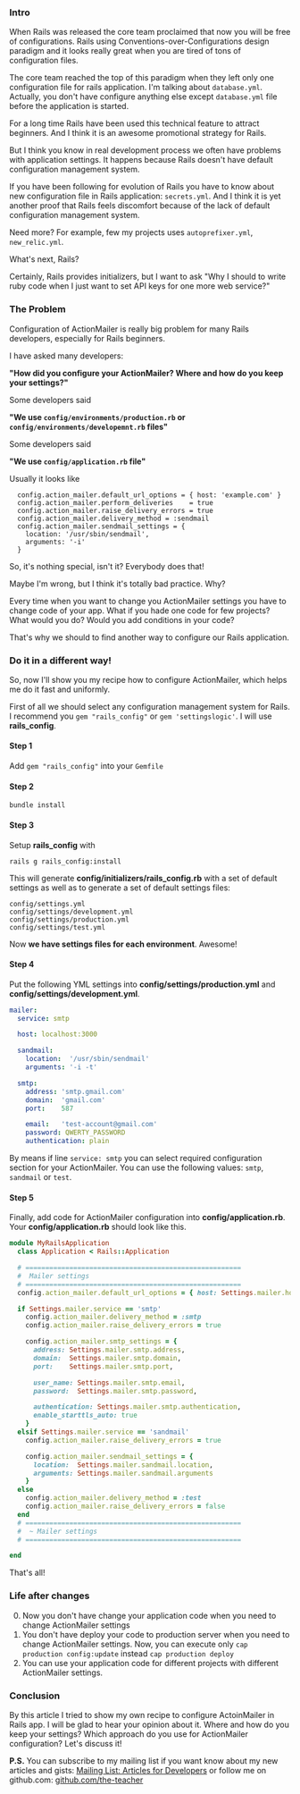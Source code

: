 ### Intro

When Rails was released the core team proclaimed that now you will be free of configurations. Rails using Conventions-over-Configurations design paradigm and it looks really great when you are tired of tons of configuration files.

The core team reached the top of this paradigm when they left only one configuration file for rails application. I'm talking about `database.yml`. Actually, you don't have configure anything else except `database.yml` file before the application is started.

For a long time Rails have been used this technical feature to attract beginners. And I think it is an awesome promotional strategy for Rails. 

But I think you know in real development process we often have problems with application settings. It happens because Rails doesn't have default configuration management system.

If you have been following for evolution of Rails you have to know about new configuration file in Rails application: `secrets.yml`. And I think it is yet another proof that Rails feels discomfort because of the lack of default configuration management system.

Need more? For example, few my projects uses `autoprefixer.yml`, `new_relic.yml`.

What's next, Rails?

Certainly, Rails provides initializers, but I want to ask "Why I should to write ruby code when I just want to set API keys for one more web service?"

### The Problem

Configuration of ActionMailer is really big problem for many Rails developers, especially for Rails beginners.

I have asked many developers:

**"How did you configure your ActionMailer? Where and how do you keep your settings?"**

Some developers said

**"We use `config/environments/production.rb` or `config/environments/developemnt.rb` files"**

Some developers said

**"We use `config/application.rb` file"**

Usually it looks like

```ruby,linenumbers=true
  config.action_mailer.default_url_options = { host: 'example.com' }
  config.action_mailer.perform_deliveries    = true
  config.action_mailer.raise_delivery_errors = true
  config.action_mailer.delivery_method = :sendmail
  config.action_mailer.sendmail_settings = {
    location: '/usr/sbin/sendmail',
    arguments: '-i'
  }
```

So, it's nothing special, isn't it? Everybody does that!

Maybe I'm wrong, but I think it's totally bad practice. Why?

Every time when you want to change you ActionMailer settings you have to change code of your app. What if you hade one code for few projects? What would you do? Would you add conditions in your code?

That's why we should to find another way to configure our Rails application.

### Do it in a different way!

So, now I'll show you my recipe how to configure ActionMailer, which helps me do it fast and uniformly.

First of all we should select any configuration management system for Rails. I recommend you `gem "rails_config"` or `gem 'settingslogic'`. I will use **rails_config**.

#### Step 1
Add `gem "rails_config"` into your `Gemfile`

#### Step 2
`bundle install`

#### Step 3
Setup **rails_config** with

`rails g rails_config:install`

This will generate **config/initializers/rails_config.rb** with a set of default settings as well as to generate a set of default settings files:
```
config/settings.yml
config/settings/development.yml
config/settings/production.yml
config/settings/test.yml
```

Now __we have settings files for each environment__. Awesome!

#### Step 4
Put the following YML settings into **config/settings/production.yml** and **config/settings/development.yml**.

```yaml
mailer:
  service: smtp

  host: localhost:3000

  sandmail:
    location:  '/usr/sbin/sendmail'
    arguments: '-i -t'

  smtp:
    address: 'smtp.gmail.com'
    domain:  'gmail.com'
    port:    587

    email:   'test-account@gmail.com'
    password: QWERTY_PASSWORD
    authentication: plain
```

By means if line `service: smtp` you can select required configuration section for your ActionMailer. You can use the following values: `smtp`, `sandmail` or `test`.

#### Step 5
Finally, add code for ActionMailer configuration into **config/application.rb**. Your **config/application.rb** should look like this.

```ruby
module MyRailsApplication
  class Application < Rails::Application

  # ======================================================
  #  Mailer settings
  # ======================================================
  config.action_mailer.default_url_options = { host: Settings.mailer.host }

  if Settings.mailer.service == 'smtp'
    config.action_mailer.delivery_method = :smtp
    config.action_mailer.raise_delivery_errors = true

    config.action_mailer.smtp_settings = {
      address: Settings.mailer.smtp.address,
      domain:  Settings.mailer.smtp.domain,
      port:    Settings.mailer.smtp.port,

      user_name: Settings.mailer.smtp.email,
      password:  Settings.mailer.smtp.password,

      authentication: Settings.mailer.smtp.authentication,
      enable_starttls_auto: true
    }
  elsif Settings.mailer.service == 'sandmail'
    config.action_mailer.raise_delivery_errors = true

    config.action_mailer.sendmail_settings = {
      location:  Settings.mailer.sandmail.location,
      arguments: Settings.mailer.sandmail.arguments
    }
  else
    config.action_mailer.delivery_method = :test
    config.action_mailer.raise_delivery_errors = false
  end
  # ======================================================
  #  ~ Mailer settings
  # ======================================================

end
```

That's all!

### Life after changes

0. Now you don't have change your application code when you need to change ActionMailer settings
0. You don't have deploy your code to production server when you need to change ActionMailer settings. Now, you can execute only `cap production config:update` instead `cap production deploy`
0. You can use your application code for different projects with different ActionMailer settings.

### Conclusion

By this article I tried to show my own recipe to configure ActoinMailer in Rails app. I will be glad to hear your opinion about it. Where and how do you keep your settings? Which approach do you use for ActionMailer configuration? Let's discuss it!

**P.S.**
You can subscribe to my mailing list if you want know about my new articles and gists: <a href='http://eepurl.com/bh6nZ5'>Mailing List: Articles for Developers</a> or follow me on github.com: <a href="https://github.com/the-teacher">github.com/the-teacher</a>